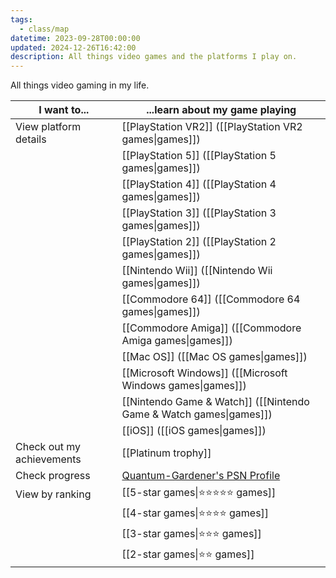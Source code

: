 ```yaml
---
tags:
  - class/map
datetime: 2023-09-28T00:00:00
updated: 2024-12-26T16:42:00
description: All things video games and the platforms I play on.
---
```

All things video gaming in my life.

| I want to...              | ...learn about my game playing                                             |
| ------------------------- | -------------------------------------------------------------------------- |
| View platform details     | [[PlayStation VR2]] ([[PlayStation VR2 games\|games]])                     |
|                           | [[PlayStation 5]] ([[PlayStation 5 games\|games]])                         |
|                           | [[PlayStation 4]] ([[PlayStation 4 games\|games]])                         |
|                           | [[PlayStation 3]] ([[PlayStation 3 games\|games]])                         |
|                           | [[PlayStation 2]] ([[PlayStation 2 games\|games]])                         |
|                           | [[Nintendo Wii]] ([[Nintendo Wii games\|games]])                           |
|                           | [[Commodore 64]] ([[Commodore 64 games\|games]])                           |
|                           | [[Commodore Amiga]] ([[Commodore Amiga games\|games]])                     |
|                           | [[Mac OS]] ([[Mac OS games\|games]])                                       |
|                           | [[Microsoft Windows]] ([[Microsoft Windows games\|games]])                 |
|                           | [[Nintendo Game & Watch]] ([[Nintendo Game & Watch games\|games]])         |
|                           | [[iOS]] ([[iOS games\|games]])                                             |
| Check out my achievements | [[Platinum trophy]]                                                        |
| Check progress            | [Quantum-Gardener's PSN Profile](https://psnprofiles.com/Quantum-Gardener) |
| View by ranking           | [[5-star games\|⭐️⭐️⭐️⭐️⭐️ games]]                                         |
|                           | [[4-star games\|⭐️⭐️⭐️⭐️ games]]                                           |
|                           | [[3-star games\|⭐️⭐️⭐️ games]]                                             |
|                           | [[2-star games\|⭐️⭐️ games]]                                               |
